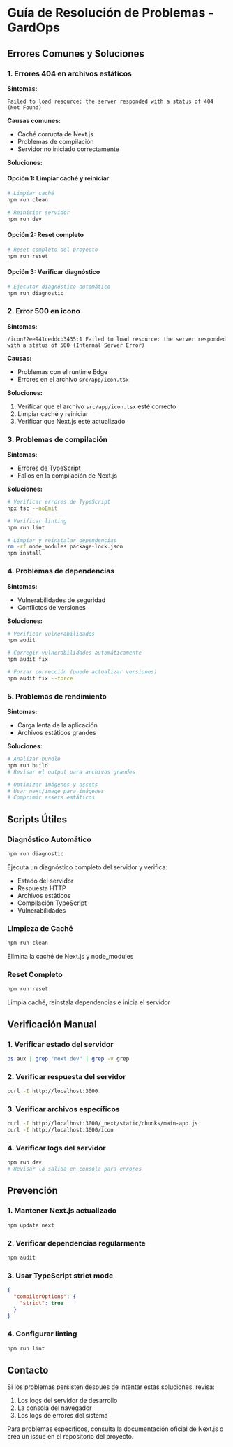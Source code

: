 # Guía de Resolución de Problemas - GardOps

## Errores Comunes y Soluciones

### 1. Errores 404 en archivos estáticos

**Síntomas:**
```
Failed to load resource: the server responded with a status of 404 (Not Found)
```

**Causas comunes:**
- Caché corrupta de Next.js
- Problemas de compilación
- Servidor no iniciado correctamente

**Soluciones:**

#### Opción 1: Limpiar caché y reiniciar
```bash
# Limpiar caché
npm run clean

# Reiniciar servidor
npm run dev
```

#### Opción 2: Reset completo
```bash
# Reset completo del proyecto
npm run reset
```

#### Opción 3: Verificar diagnóstico
```bash
# Ejecutar diagnóstico automático
npm run diagnostic
```

### 2. Error 500 en icono

**Síntomas:**
```
/icon?2ee941ceddcb3435:1 Failed to load resource: the server responded with a status of 500 (Internal Server Error)
```

**Causas:**
- Problemas con el runtime Edge
- Errores en el archivo `src/app/icon.tsx`

**Soluciones:**
1. Verificar que el archivo `src/app/icon.tsx` esté correcto
2. Limpiar caché y reiniciar
3. Verificar que Next.js esté actualizado

### 3. Problemas de compilación

**Síntomas:**
- Errores de TypeScript
- Fallos en la compilación de Next.js

**Soluciones:**
```bash
# Verificar errores de TypeScript
npx tsc --noEmit

# Verificar linting
npm run lint

# Limpiar y reinstalar dependencias
rm -rf node_modules package-lock.json
npm install
```

### 4. Problemas de dependencias

**Síntomas:**
- Vulnerabilidades de seguridad
- Conflictos de versiones

**Soluciones:**
```bash
# Verificar vulnerabilidades
npm audit

# Corregir vulnerabilidades automáticamente
npm audit fix

# Forzar corrección (puede actualizar versiones)
npm audit fix --force
```

### 5. Problemas de rendimiento

**Síntomas:**
- Carga lenta de la aplicación
- Archivos estáticos grandes

**Soluciones:**
```bash
# Analizar bundle
npm run build
# Revisar el output para archivos grandes

# Optimizar imágenes y assets
# Usar next/image para imágenes
# Comprimir assets estáticos
```

## Scripts Útiles

### Diagnóstico Automático
```bash
npm run diagnostic
```
Ejecuta un diagnóstico completo del servidor y verifica:
- Estado del servidor
- Respuesta HTTP
- Archivos estáticos
- Compilación TypeScript
- Vulnerabilidades

### Limpieza de Caché
```bash
npm run clean
```
Elimina la caché de Next.js y node_modules

### Reset Completo
```bash
npm run reset
```
Limpia caché, reinstala dependencias e inicia el servidor

## Verificación Manual

### 1. Verificar estado del servidor
```bash
ps aux | grep "next dev" | grep -v grep
```

### 2. Verificar respuesta del servidor
```bash
curl -I http://localhost:3000
```

### 3. Verificar archivos específicos
```bash
curl -I http://localhost:3000/_next/static/chunks/main-app.js
curl -I http://localhost:3000/icon
```

### 4. Verificar logs del servidor
```bash
npm run dev
# Revisar la salida en consola para errores
```

## Prevención

### 1. Mantener Next.js actualizado
```bash
npm update next
```

### 2. Verificar dependencias regularmente
```bash
npm audit
```

### 3. Usar TypeScript strict mode
```json
{
  "compilerOptions": {
    "strict": true
  }
}
```

### 4. Configurar linting
```bash
npm run lint
```

## Contacto

Si los problemas persisten después de intentar estas soluciones, revisa:
1. Los logs del servidor de desarrollo
2. La consola del navegador
3. Los logs de errores del sistema

Para problemas específicos, consulta la documentación oficial de Next.js o crea un issue en el repositorio del proyecto. 